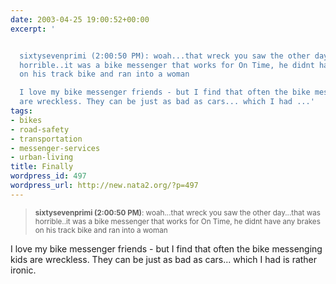 ```yaml
---
date: 2003-04-25 19:00:52+00:00
excerpt: '


  sixtysevenprimi (2:00:50 PM): woah...that wreck you saw the other day...that was
  horrible..it was a bike messenger that works for On Time, he didnt have any brakes
  on his track bike and ran into a woman

  I love my bike messenger friends - but I find that often the bike messenging kids
  are wreckless. They can be just as bad as cars... which I had ...'
tags:
- bikes
- road-safety
- transportation
- messenger-services
- urban-living
title: Finally
wordpress_id: 497
wordpress_url: http://new.nata2.org/?p=497
---
```


<blockquote>
<small>
<b>sixtysevenprimi (2:00:50 PM)</b>: woah...that wreck you saw the other day...that was horrible..it was a bike messenger that works for On Time, he didnt have any brakes on his track bike and ran into a woman</small></blockquote>
I love my bike messenger friends - but I find that often the bike messenging kids are wreckless. They can be just as bad as cars... which I had is rather ironic.